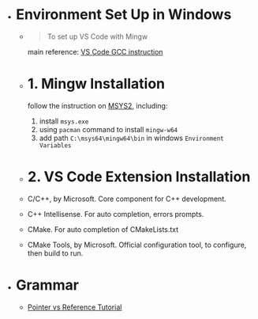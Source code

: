 - # Environment Set Up in Windows
	- > To set up VS Code with Mingw
	  
	  main reference: [VS Code GCC instruction](https://code.visualstudio.com/docs/cpp/config-mingw)
	- # 1.  Mingw Installation
	  follow the instruction on [MSYS2](https://www.msys2.org/), including:
	  1. install `msys.exe`
	  2. using `pacman` command to install `mingw-w64`
	  3. add path `C:\msys64\mingw64\bin` in windows `Environment Variables`
	- # 2.  VS Code Extension Installation
	- C/C++, by Microsoft. Core component for C++ development.
	- C++ Intellisense. For auto completion, errors prompts.
	- CMake. For auto completion of CMakeLists.txt
	- CMake Tools, by Microsoft. Official configuration tool, to configure, then build to run.
- # Grammar
	- [Pointer vs Reference Tutorial](https://www.geeksforgeeks.org/different-ways-to-use-const-with-reference-to-a-pointer-in-c/)